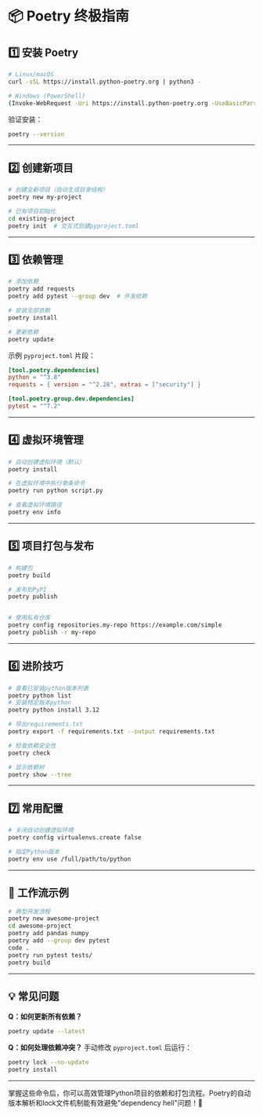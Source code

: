 

# 📦 Poetry 终极指南

## 1️⃣ 安装 Poetry

```bash
# Linux/macOS
curl -sSL https://install.python-poetry.org | python3 -

# Windows (PowerShell)
(Invoke-WebRequest -Uri https://install.python-poetry.org -UseBasicParsing).Content | python -
```

验证安装：

```bash
poetry --version
```

---

## 2️⃣ 创建新项目

```bash
# 创建全新项目（自动生成目录结构）
poetry new my-project

# 已有项目初始化
cd existing-project
poetry init  # 交互式创建pyproject.toml
```

---

## 3️⃣ 依赖管理

```bash
# 添加依赖
poetry add requests
poetry add pytest --group dev  # 开发依赖

# 安装全部依赖
poetry install

# 更新依赖
poetry update
```

示例 `pyproject.toml` 片段：

```toml
[tool.poetry.dependencies]
python = "^3.8"
requests = { version = "^2.28", extras = ["security"] }

[tool.poetry.group.dev.dependencies]
pytest = "^7.2"
```

---

## 4️⃣ 虚拟环境管理

```bash
# 自动创建虚拟环境（默认）
poetry install

# 在虚拟环境中执行单条命令
poetry run python script.py

# 查看虚拟环境路径
poetry env info
```

---

## 5️⃣ 项目打包与发布

```bash
# 构建包
poetry build

# 发布到PyPI
poetry publish


# 使用私有仓库
poetry config repositories.my-repo https://example.com/simple
poetry publish -r my-repo
```

---

## 6️⃣ 进阶技巧

```bash
# 查看已安装python版本列表
poetry python list
# 安装特定版本python
poetry python install 3.12

# 导出requirements.txt
poetry export -f requirements.txt --output requirements.txt

# 检查依赖安全性
poetry check

# 显示依赖树
poetry show --tree
```

---

## 7️⃣ 常用配置

```bash
# 关闭自动创建虚拟环境
poetry config virtualenvs.create false

# 指定Python版本
poetry env use /full/path/to/python
```

---

## 🚀 工作流示例

```bash
# 典型开发流程
poetry new awesome-project
cd awesome-project
poetry add pandas numpy
poetry add --group dev pytest
code .
poetry run pytest tests/
poetry build
```

---

## 💡 常见问题

**Q：如何更新所有依赖？**

```bash
poetry update --latest
```

**Q：如何处理依赖冲突？**
手动修改 `pyproject.toml` 后运行：

```bash
poetry lock --no-update
poetry install
```

---

掌握这些命令后，你可以高效管理Python项目的依赖和打包流程。Poetry的自动版本解析和lock文件机制能有效避免"dependency hell"问题！🎯

